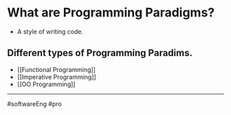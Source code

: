 # What are Programming Paradigms?
- A style of writing code.

## Different types of Programming Paradims.
- [[Functional Programming]]
- [[Imperative Programming]]
- [[OO Programming]]

---

#softwareEng #pro
